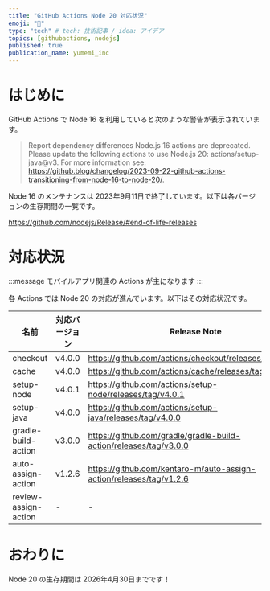 ```yaml
---
title: "GitHub Actions Node 20 対応状況"
emoji: "👷"
type: "tech" # tech: 技術記事 / idea: アイデア
topics: [githubactions, nodejs]
published: true
publication_name: yumemi_inc
---
```


# はじめに
GitHub Actions で Node 16 を利用していると次のような警告が表示されています。

> Report dependency differences
Node.js 16 actions are deprecated. Please update the following actions to use Node.js 20: actions/setup-java@v3. For more information see: https://github.blog/changelog/2023-09-22-github-actions-transitioning-from-node-16-to-node-20/.

Node 16 のメンテナンスは 2023年9月11日で終了しています。以下は各バージョンの生存期間の一覧です。

https://github.com/nodejs/Release/#end-of-life-releases

# 対応状況

:::message
モバイルアプリ関連の Actions が主になります
:::

各 Actions では Node 20 の対応が進んでいます。以下はその対応状況です。

| 名前 | 対応バージョン | Release Note | Pull Request |
| -- | -- | -- | -- |
| checkout | v4.0.0 | https://github.com/actions/checkout/releases/tag/v4.0.0 | https://github.com/actions/checkout/pull/1436 |
| cache | v4.0.0 | https://github.com/actions/cache/releases/tag/v4.0.0 | https://github.com/actions/cache/pull/1284 |
| setup-node | v4.0.1 | https://github.com/actions/setup-node/releases/tag/v4.0.1 | https://github.com/actions/setup-node/pull/889 |
| setup-java | v4.0.0 | https://github.com/actions/setup-java/releases/tag/v4.0.0 | https://github.com/actions/setup-java/pull/558 |
| gradle-build-action | v3.0.0 | https://github.com/gradle/gradle-build-action/releases/tag/v3.0.0 | https://github.com/gradle/gradle-build-action/issues/946 |
| auto-assign-action | v1.2.6 | https://github.com/kentaro-m/auto-assign-action/releases/tag/v1.2.6 | https://github.com/kentaro-m/auto-assign-action/pull/158 |
| review-assign-action | - | - | https://github.com/hkusu/review-assign-action/pull/32 |

# おわりに

Node 20 の生存期間は 2026年4月30日までです！
